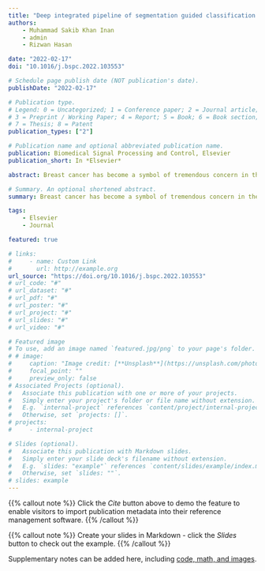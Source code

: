 ```yaml
---
title: "Deep integrated pipeline of segmentation guided classification of breast cancer from ultrasound images"
authors:
    - Muhammad Sakib Khan Inan
    - admin
    - Rizwan Hasan

date: "2022-02-17"
doi: "10.1016/j.bspc.2022.103553"

# Schedule page publish date (NOT publication's date).
publishDate: "2022-02-17"

# Publication type.
# Legend: 0 = Uncategorized; 1 = Conference paper; 2 = Journal article;
# 3 = Preprint / Working Paper; 4 = Report; 5 = Book; 6 = Book section;
# 7 = Thesis; 8 = Patent
publication_types: ["2"]

# Publication name and optional abbreviated publication name.
publication: Biomedical Signal Processing and Control, Elsevier
publication_short: In *Elsevier*

abstract: Breast cancer has become a symbol of tremendous concern in the modern world, as it is one of the major causes of cancer mortality worldwide. In this regard, breast ultrasonography images are frequently utilized by doctors to diagnose breast cancer at an early stage. However, the complex artifacts and heavily noised breast ultrasonography images make diagnosis a great challenge. Furthermore, the ever-increasing number of patients being screened for breast cancer necessitates the use of automated end-to-end technology for highly accurate diagnosis at a low cost and in a short time. In this concern, to develop an end-to-end integrated pipeline for breast ultrasonography image classification, we conducted an exhaustive analysis of image preprocessing methods such as K Means++ and SLIC, as well as four transfer learning models such as VGG16, VGG19, DenseNet121, and ResNet50. With a Dice-coefficient score of 63.4 in the segmentation stage and accuracy and an F1-Score (Benign) of 73.72 percent and 78.92 percent in the classification stage, the combination of SLIC, UNET, and VGG16 outperformed all other integrated combinations. Finally, we have proposed an end to end integrated automated pipelining framework which includes preprocessing with SLIC to capture super-pixel features from the complex artifact of ultrasonography images, complementing semantic segmentation with modified U-Net, leading to breast tumor classification using a transfer learning approach with a pre-trained VGG16 and a densely connected neural network. The proposed automated pipeline can be effectively implemented to assist medical practitioners in making more accurate and timely diagnoses of breast cancer.

# Summary. An optional shortened abstract.
summary: Breast cancer has become a symbol of tremendous concern in the modern world, as it is one of the major causes of cancer mortality worldwide. In this regard, breast ultrasonography images are frequently utilized by doctors to diagnose breast cancer at an early stage. However, the complex artifacts and heavily noised breast ultrasonography images make diagnosis a great challenge. Furthermore, the ever-increasing number of patients being screened for breast cancer necessitates the use of automated end-to-end technology for highly accurate diagnosis at a low cost and in a short time. In this concern, to develop an end-to-end integrated pipeline for breast ultrasonography image classification, we conducted an exhaustive analysis of image preprocessing methods such as K Means++ and SLIC, as well as four transfer learning models such as VGG16, VGG19, DenseNet121, and ResNet50. With a Dice-coefficient score of 63.4 in the segmentation stage and accuracy and an F1-Score (Benign) of 73.72 percent and 78.92 percent in the classification stage, the combination of SLIC, UNET, and VGG16 outperformed all other integrated combinations. Finally, we have proposed an end to end integrated automated pipelining framework which includes preprocessing with SLIC to capture super-pixel features from the complex artifact of ultrasonography images, complementing semantic segmentation with modified U-Net, leading to breast tumor classification using a transfer learning approach with a pre-trained VGG16 and a densely connected neural network. The proposed automated pipeline can be effectively implemented to assist medical practitioners in making more accurate and timely diagnoses of breast cancer.

tags:
    - Elsevier
    - Journal

featured: true

# links:
#     - name: Custom Link
#       url: http://example.org
url_source: "https://doi.org/10.1016/j.bspc.2022.103553"
# url_code: "#"
# url_dataset: "#"
# url_pdf: "#"
# url_poster: "#"
# url_project: "#"
# url_slides: "#"
# url_video: "#"

# Featured image
# To use, add an image named `featured.jpg/png` to your page's folder.
# # image:
#     caption: "Image credit: [**Unsplash**](https://unsplash.com/photos/pLCdAaMFLTE)"
#     focal_point: ""
#     preview_only: false
# Associated Projects (optional).
#   Associate this publication with one or more of your projects.
#   Simply enter your project's folder or file name without extension.
#   E.g. `internal-project` references `content/project/internal-project/index.md`.
#   Otherwise, set `projects: []`.
# projects:
#     - internal-project

# Slides (optional).
#   Associate this publication with Markdown slides.
#   Simply enter your slide deck's filename without extension.
#   E.g. `slides: "example"` references `content/slides/example/index.md`.
#   Otherwise, set `slides: ""`.
# slides: example
---
```


{{% callout note %}}
Click the _Cite_ button above to demo the feature to enable visitors to import publication metadata into their reference management software.
{{% /callout %}}

{{% callout note %}}
Create your slides in Markdown - click the _Slides_ button to check out the example.
{{% /callout %}}

Supplementary notes can be added here, including [code, math, and images](https://wowchemy.com/docs/writing-markdown-latex/).
